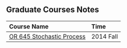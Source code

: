 ## Graduate Courses Notes

|Course Name|  Time |
|:-----------|:-----|
|[OR 645 Stochastic Process](./file/stochatic-process.md)| 2014 Fall|
